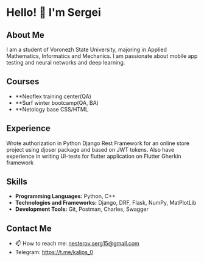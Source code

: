 # Hello! 👋 I'm Sergei

## About Me
I am a student of Voronezh State University, majoring in Applied Mathematics, Informatics and Mechanics. I am passionate about mobile app testing and neural networks and deep learning.

## Courses
- **Neoflex training center(QA)
- **Surf winter bootcamp(QA, BA)
- **Netology base CSS/HTML
  
## Experience
Wrote authorization in Python Django Rest Framework for an online store project using djoser package and based on JWT tokens. Also have experience in writing UI-tests for flutter application on Flutter Gherkin framework

## Skills
- **Programming Languages:** Python, C++
- **Technologies and Frameworks:** Django, DRF, Flask, NumPy, MatPlotLib
- **Development Tools:** Git, Postman, Charles, Swagger

## Contact Me
- 📫 How to reach me: nesterov.serg15@gmail.com
- Telegram: https://t.me/kalips_0
